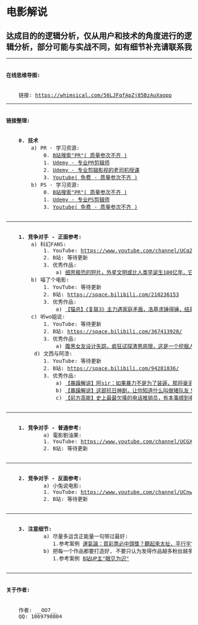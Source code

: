 <h1> 电影解说 </h1>
<h2> 达成目的的逻辑分析，仅从用户和技术的角度进行的逻辑分析，部分可能与实战不同，如有细节补充请联系我 </h2>

<hr />
<pre>
<h4>在线思维导图:</h4>
    链接: <a href="https://whimsical.com/56LJFqfApZj85BzAuXaopp" >https://whimsical.com/56LJFqfApZj85BzAuXaopp</a>
</pre>

<hr />
<pre>
<h4>链接整理:</h4>
    <b>0. 技术</b>
        a) PR - 学习资源:
            0. <a target="_blank" href="https://search.bilibili.com/all?keyword=PR&from_source=nav_search_new&order=stow&duration=0&tids_1=0" >B站搜索"PR"( 质量参次不齐 )</a>
            1. <a target="_blank" href="https://www.udemy.com/course/adobe-premiere-pro-video-editing/" >Udemy - 专业PR剪辑师</a>
            2. <a target="_blank" href="https://www.udemy.com/course/adobe-premiere-pro-cc-2017-video-editing/" >Udemy - 专业剪辑影视的老司机授课</a>
            3. <a target="_blank" href="https://www.youtube.com/results?search_query=adobe+premiere+2019" >Youtube( 免费 - 质量参次不齐 )</a>
        b) PS - 学习资源:
            0. <a target="_blank" href="https://search.bilibili.com/all?keyword=PS&from_source=nav_search_new" >B站搜索"PR"( 质量参次不齐 )</a>
            1. <a target="_blank" href="https://www.udemy.com/course/adobe-photoshop-course/" >Udemy - 专业PS剪辑师</a> 
            3. <a target="_blank" href="https://www.youtube.com/results?search_query=adobe+photoshop" >Youtube( 免费 - 质量参次不齐 )</a>
    <hr/>
    <b>1. 竞争对手 - 正面参考:</b>
        a) 科幻FANS:
            1. YouTube: <a target="_blank" href="https://www.youtube.com/channel/UCq2a8muf_TCGJt1AhBfU-7A" >https://www.youtube.com/channel/UCq2a8muf_TCGJt1AhBfU-7A</a>
            2. B站: 等待更新
            3. 优秀作品:
                a) <a target="_blank"  href="https://www.youtube.com/watch?v=8N0YblrZuvo" >细思极恐的短片，外星文明或比人类早诞生100亿年，它会何等先进</a>
        b) 喵了个电影:
            1. YouTube: 等待更新
            2. B站: <a target="_blank"  href="https://space.bilibili.com/210236153" >https://space.bilibili.com/210236153</a>
            3. 优秀作品:
                a) <a target="_blank"  href="https://www.bilibili.com/video/av28771825" >【猫总】《复联3》主力遇家庭矛盾，洛基求锤得锤，结果令人惋惜</a>
        c) 听wo姐说:
            1. YouTube: 等待更新
            2. B站: <a target="_blank"  href="https://space.bilibili.com/367413928/" >https://space.bilibili.com/367413928/</a>
            3. 优秀作品:
                a) <a target="_blank"  href="https://www.bilibili.com/video/av82576436" >腹黑女友设计失踪，疯狂试探渣男底限，这是一个挖掘人性的惊悚片！</a>
         d) 文西与阿漆:
            1. YouTube: 等待更新
            2. B站: <a target="_blank"  href="https://space.bilibili.com/94281836/" >https://space.bilibili.com/94281836/</a>
            3. 优秀作品:
                a) <a target="_blank"  href="https://www.bilibili.com/video/av85240087" >【暴躁解说】阿sir：如果暴力不是为了装逼，那将毫无意义</a>
                b) <a target="_blank"  href="https://www.bilibili.com/video/av71416228" >【暴躁解说】这部抗日神剧，让你知道什么叫做猪队友！</a>
                c) <a target="_blank"  href="https://www.bilibili.com/video/av64430454" >【前方高能】史上最最欠揍的电话推销员，有本事顺到电话线来打我呀！</a>
    <hr/>
    <b>1. 竞争对手 - 普通参考:</b>
            a) 電影劉油果:
            1. YouTube: <a target="_blank" href="https://www.youtube.com/channel/UCGXajHevkI2fn19NLBi9hcQ" >https://www.youtube.com/channel/UCGXajHevkI2fn19NLBi9hcQ</a>
            2. B站: 等待更新
    <hr/>
    <b>2. 竞争对手 - 反面参考:</b>
            a) 小兔说电影:
            1. YouTube: <a target="_blank" href="https://www.youtube.com/channel/UCnwltlmXZxspTkPKB_djtbw" >https://www.youtube.com/channel/UCnwltlmXZxspTkPKB_djtbw</a>
            2. B站: 等待更新
    <hr/>
    <b>3. 注意细节:</b>
            a) 尽量多运含正能量一句带过最好:
               1.参考案例 <a target="_blank" href="https://www.youtube.com/watch?v=Bw1AOTDhkZ4" >運氣論：買彩票必中頭獎？聽起來太扯，平行宇宙理論卻這樣說「曉涵哥來了」</a>
            b) 把每一个作品都要打造好, 不要只认为发得作品越多粉丝越多, 高质量才是王道，如果质量高并且数量也跟得上，粉丝多是必然的, 说白了"走好自己的每一步":
               1.参考案例 <a target="_blank" href="https://space.bilibili.com/430948380/video" >B站UP主"眼见为识"</a>

</pre>

<hr />
<pre>
<h4>关于作者:</h4>
    作者: __OO7__
    QQ: 1069798804
</pre>